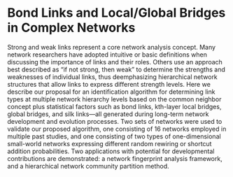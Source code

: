 # Bond Links and Local/Global Bridges in Complex Networks
Strong and weak links represent a core network analysis concept. Many network researchers have adopted intuitive or basic definitions when discussing the importance of links and their roles. Others use an approach best described as “if not strong, then weak” to determine the strengths and weaknesses of individual links, thus deemphasizing hierarchical network structures that allow links to express different strength levels. Here we describe our proposal for an identification algorithm for determining link types at multiple network hierarchy levels based on the common neighbor concept plus statistical factors such as bond links, kth-layer local bridges, global bridges, and silk links—all generated during long-term network development and evolution processes. Two sets of networks were used to validate our proposed algorithm, one consisting of 16 networks employed in multiple past studies, and one consisting of two types of one-dimensional small-world networks expressing different random rewiring or shortcut addition probabilities. Two applications with potential for developmental contributions are demonstrated: a network fingerprint analysis framework, and a hierarchical network community partition method.
